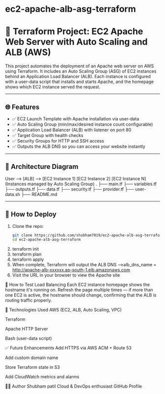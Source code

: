 # ec2-apache-alb-asg-terraform
# 🚀 Terraform Project: EC2 Apache Web Server with Auto Scaling and ALB (AWS)

This project automates the deployment of an Apache web server on AWS using Terraform. It includes an Auto Scaling Group (ASG) of EC2 instances behind an Application Load Balancer (ALB). Each instance is configured with a user-data script that installs and starts Apache, and the homepage shows which EC2 instance served the request.

---

## 🌐 Features

- ✅ EC2 Launch Template with Apache installation via user-data
- ✅ Auto Scaling Group (min/max/desired instance count configurable)
- ✅ Application Load Balancer (ALB) with listener on port 80
- ✅ Target Group with health checks
- ✅ Security Groups for HTTP and SSH access
- ✅ Outputs the ALB DNS so you can access your website instantly

---

## 🧱 Architecture Diagram

User --> [ALB] --> [EC2 Instance 1] [EC2 Instance 2] [EC2 Instance N] (Instances managed by Auto Scaling Group)
. ├── main.tf ├── variables.tf ├── outputs.tf ├── data.tf ├── security.tf ├── provider.tf ├── user-data.sh ├── README.md


---

## 🚀 How to Deploy

1. Clone the repo:
   ```bash
   git clone https://github.com/shubham7019/ec2-apache-alb-asg-terraform.git
   cd ec2-apache-alb-asg-terraform

1. terraform init
2. terraform plan
3. terraform apply
4. When complete, Terraform will output the ALB DNS
-->alb_dns_name = http://apache-alb-xxxxxx.ap-south-1.elb.amazonaws.com
5. Visit the URL in your browser to view the Apache site


🧪 How to Test Load Balancing
Each EC2 instance homepage shows the hostname it's running on. Refresh the page multiple times — if more than one EC2 is active, the hostname should change, confirming that the ALB is routing traffic properly.

📌 Technologies Used
AWS (EC2, ALB, Auto Scaling, VPC)

Terraform

Apache HTTP Server

Bash (user-data script)

✅ Future Enhancements
Add HTTPS via AWS ACM + Route 53

Add custom domain name

Store Terraform state in S3

Add CloudWatch metrics and alarms

🧑‍💻 Author
Shubham patil
Cloud & DevOps enthusiast
GitHub Profile

